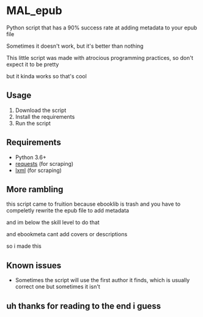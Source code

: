 # MAL_epub

Python script that has a 90% success rate at adding metadata to your epub file

Sometimes it doesn't work, but it's better than nothing

This little script was made with atrocious programming practices, so don't expect it to be pretty

but it kinda works so that's cool

## Usage

1. Download the script
2. Install the requirements
3. Run the script

## Requirements

- Python 3.6+
- [requests](https://pypi.org/project/requests/) (for scraping)
- [lxml](https://pypi.org/project/lxml/) (for scraping)

## More rambling

this script came to fruition because ebooklib is trash and you have to compeletly rewrite the epub file to add metadata

and im below the skill level to do that

and ebookmeta cant add covers or descriptions

so i made this

## Known issues

- Sometimes the script will use the first author it finds, which is usually correct one but sometimes it isn't

## uh thanks for reading to the end i guess

